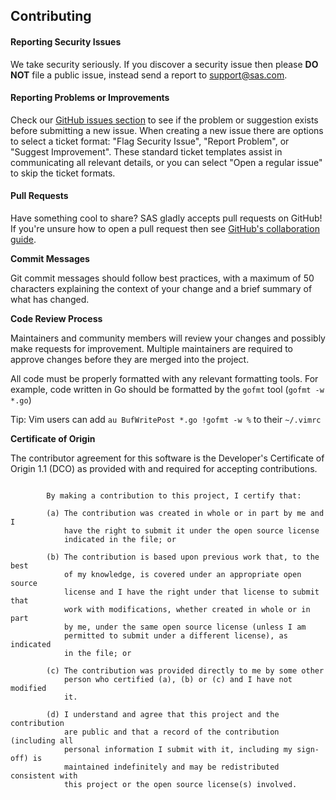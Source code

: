 ## Contributing

#### Reporting Security Issues
We take security seriously. If you discover a security issue then please 
**DO NOT** file a public issue, instead send a report to 
[support@sas.com](mailto:support@sas.com).

#### Reporting Problems or Improvements
Check our [GitHub issues section](https://github.com/sassoftware/sas-container-recipes/issues)
to see if the problem or suggestion exists before submitting a new issue. When creating a new 
issue there are options to select a ticket format: "Flag Security Issue", "Report Problem", 
or "Suggest Improvement". These standard ticket templates assist in communicating all relevant
details, or you can select "Open a regular issue" to skip the ticket formats.

#### Pull Requests
Have something cool to share? SAS gladly accepts pull requests on GitHub!
If you're unsure how to open a pull request then see [GitHub's collaboration
guide](https://help.github.com/categories/collaborating-with-issues-and-pull-requests/).

**Commit Messages**

Git commit messages should follow best practices, with a maximum of 50 characters 
explaining the context of your change and a brief summary of what has changed.

**Code Review Process**

Maintainers and community members will review your changes and possibly make
requests for improvement. Multiple maintainers are required to approve changes
before they are merged into the project.

All code must be properly formatted with any relevant formatting tools.
For example, code written in Go should be formatted by the `gofmt` tool (`gofmt -w *.go`)

Tip: Vim users can add `au BufWritePost *.go !gofmt -w %` to their `~/.vimrc`

**Certificate of Origin**

The contributor agreement for this software is the Developer's Certificate of Origin
1.1 (DCO) as provided with and required for accepting contributions.

```

        By making a contribution to this project, I certify that:

        (a) The contribution was created in whole or in part by me and I
            have the right to submit it under the open source license
            indicated in the file; or

        (b) The contribution is based upon previous work that, to the best
            of my knowledge, is covered under an appropriate open source
            license and I have the right under that license to submit that
            work with modifications, whether created in whole or in part
            by me, under the same open source license (unless I am
            permitted to submit under a different license), as indicated
            in the file; or

        (c) The contribution was provided directly to me by some other
            person who certified (a), (b) or (c) and I have not modified
            it.

        (d) I understand and agree that this project and the contribution
            are public and that a record of the contribution (including all
            personal information I submit with it, including my sign-off) is
            maintained indefinitely and may be redistributed consistent with
            this project or the open source license(s) involved.


```
